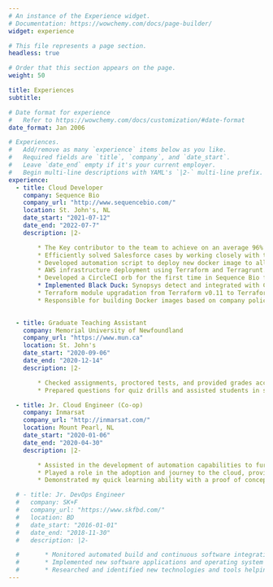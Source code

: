 ```yaml
---
# An instance of the Experience widget.
# Documentation: https://wowchemy.com/docs/page-builder/
widget: experience

# This file represents a page section.
headless: true

# Order that this section appears on the page.
weight: 50

title: Experiences
subtitle:

# Date format for experience
#   Refer to https://wowchemy.com/docs/customization/#date-format
date_format: Jan 2006

# Experiences.
#   Add/remove as many `experience` items below as you like.
#   Required fields are `title`, `company`, and `date_start`.
#   Leave `date_end` empty if it's your current employer.
#   Begin multi-line descriptions with YAML's `|2-` multi-line prefix.
experience:
  - title: Cloud Developer
    company: Sequence Bio
    company_url: "http://www.sequencebio.com/"
    location: St. John's, NL
    date_start: "2021-07-12"
    date_end: "2022-07-7"
    description: |2-

        * The Key contributor to the team to achieve on an average 96% quarterly task accomplishment.
        * Efficiently solved Salesforce cases by working closely with the cloud and application team.
        * Developed automation script to deploy new docker image to all Github repositories.
        * AWS infrastructure deployment using Terraform and Terragrunt.
        * Developed a CircleCI orb for the first time in Sequence Bio for hassle-free continuous integration.
        * Implemented Black Duck: Synopsys detect and integrated with CircleCI.
        * Terraform module upgradation from Terraform v0.11 to Terraform v1.0 for continuous future support.
        * Responsible for building Docker images based on company policy.
 

  - title: Graduate Teaching Assistant
    company: Memorial University of Newfoundland
    company_url: "https://www.mun.ca"
    location: St. John's
    date_start: "2020-09-06"
    date_end: "2020-12-14"
    description: |2-

        * Checked assignments, proctored tests, and provided grades according to university standards.
        * Prepared questions for quiz drills and assisted students in scheduled labs and grading.

  - title: Jr. Cloud Engineer (Co-op)
    company: Inmarsat
    company_url: "http://inmarsat.com/"
    location: Mount Pearl, NL
    date_start: "2020-01-06"
    date_end: "2020-04-30"
    description: |2-

        * Assisted in the development of automation capabilities to further the drive towards Infrastructure as Code (IaC).
        * Played a role in the adoption and journey to the cloud, providing best practice guidance whilst supporting the migration of virtual and physical workloads into Amazon Web Services (AWS).
        * Demonstrated my quick learning ability with a proof of concept by working on writing python code for an AWS Lambda function and CI/CD process.

  # - title: Jr. DevOps Engineer
  #   company: SK+F
  #   company_url: "https://www.skfbd.com/"
  #   location: BD
  #   date_start: "2016-01-01"
  #   date_end: "2018-11-30"
  #   description: |2-

  #       * Monitored automated build and continuous software integration process to drive build/release failure resolution.
  #       * Implemented new software applications and operating system roll-outs across business enterprise, including Sage ACCPAC and MYSQL.
  #       * Researched and identified new technologies and tools helping to grow agile development environment.
---
```

